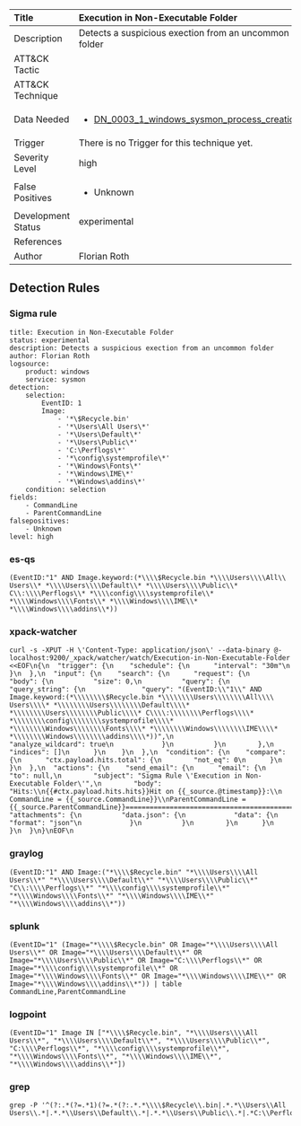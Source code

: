 | Title                | Execution in Non-Executable Folder                                                                                                                                                 |
|:---------------------|:------------------------------------------------------------------------------------------------------------------------------------------------------------|
| Description          | Detects a suspicious exection from an uncommon folder                                                                                                                                           |
| ATT&amp;CK Tactic    | <ul></ul>  |
| ATT&amp;CK Technique | <ul></ul>                             |
| Data Needed          | <ul><li>[DN_0003_1_windows_sysmon_process_creation](../Data_Needed/DN_0003_1_windows_sysmon_process_creation.md)</li></ul>                                                         |
| Trigger              |  There is no Trigger for this technique yet.  |
| Severity Level       | high                                                                                                                                                 |
| False Positives      | <ul><li>Unknown</li></ul>                                                                  |
| Development Status   | experimental                                                                                                                                                |
| References           | <ul></ul>                                                          |
| Author               | Florian Roth                                                                                                                                                |


## Detection Rules

### Sigma rule

```
title: Execution in Non-Executable Folder
status: experimental
description: Detects a suspicious exection from an uncommon folder
author: Florian Roth
logsource:
    product: windows
    service: sysmon
detection:
    selection:
        EventID: 1
        Image: 
            - '*\$Recycle.bin'
            - '*\Users\All Users\*'
            - '*\Users\Default\*'
            - '*\Users\Public\*'
            - 'C:\Perflogs\*'
            - '*\config\systemprofile\*'
            - '*\Windows\Fonts\*'
            - '*\Windows\IME\*'
            - '*\Windows\addins\*'       
    condition: selection
fields:
    - CommandLine
    - ParentCommandLine
falsepositives:
    - Unknown
level: high

```





### es-qs
    
```
(EventID:"1" AND Image.keyword:(*\\\\$Recycle.bin *\\\\Users\\\\All\\ Users\\* *\\\\Users\\\\Default\\* *\\\\Users\\\\Public\\* C\\:\\\\Perflogs\\* *\\\\config\\\\systemprofile\\* *\\\\Windows\\\\Fonts\\* *\\\\Windows\\\\IME\\* *\\\\Windows\\\\addins\\*))
```


### xpack-watcher
    
```
curl -s -XPUT -H \'Content-Type: application/json\' --data-binary @- localhost:9200/_xpack/watcher/watch/Execution-in-Non-Executable-Folder <<EOF\n{\n  "trigger": {\n    "schedule": {\n      "interval": "30m"\n    }\n  },\n  "input": {\n    "search": {\n      "request": {\n        "body": {\n          "size": 0,\n          "query": {\n            "query_string": {\n              "query": "(EventID:\\"1\\" AND Image.keyword:(*\\\\\\\\$Recycle.bin *\\\\\\\\Users\\\\\\\\All\\\\ Users\\\\* *\\\\\\\\Users\\\\\\\\Default\\\\* *\\\\\\\\Users\\\\\\\\Public\\\\* C\\\\:\\\\\\\\Perflogs\\\\* *\\\\\\\\config\\\\\\\\systemprofile\\\\* *\\\\\\\\Windows\\\\\\\\Fonts\\\\* *\\\\\\\\Windows\\\\\\\\IME\\\\* *\\\\\\\\Windows\\\\\\\\addins\\\\*))",\n              "analyze_wildcard": true\n            }\n          }\n        },\n        "indices": []\n      }\n    }\n  },\n  "condition": {\n    "compare": {\n      "ctx.payload.hits.total": {\n        "not_eq": 0\n      }\n    }\n  },\n  "actions": {\n    "send_email": {\n      "email": {\n        "to": null,\n        "subject": "Sigma Rule \'Execution in Non-Executable Folder\'",\n        "body": "Hits:\\n{{#ctx.payload.hits.hits}}Hit on {{_source.@timestamp}}:\\n      CommandLine = {{_source.CommandLine}}\\nParentCommandLine = {{_source.ParentCommandLine}}================================================================================\\n{{/ctx.payload.hits.hits}}",\n        "attachments": {\n          "data.json": {\n            "data": {\n              "format": "json"\n            }\n          }\n        }\n      }\n    }\n  }\n}\nEOF\n
```


### graylog
    
```
(EventID:"1" AND Image:("*\\\\$Recycle.bin" "*\\\\Users\\\\All Users\\*" "*\\\\Users\\\\Default\\*" "*\\\\Users\\\\Public\\*" "C\\:\\\\Perflogs\\*" "*\\\\config\\\\systemprofile\\*" "*\\\\Windows\\\\Fonts\\*" "*\\\\Windows\\\\IME\\*" "*\\\\Windows\\\\addins\\*"))
```


### splunk
    
```
(EventID="1" (Image="*\\\\$Recycle.bin" OR Image="*\\\\Users\\\\All Users\\*" OR Image="*\\\\Users\\\\Default\\*" OR Image="*\\\\Users\\\\Public\\*" OR Image="C:\\\\Perflogs\\*" OR Image="*\\\\config\\\\systemprofile\\*" OR Image="*\\\\Windows\\\\Fonts\\*" OR Image="*\\\\Windows\\\\IME\\*" OR Image="*\\\\Windows\\\\addins\\*")) | table CommandLine,ParentCommandLine
```


### logpoint
    
```
(EventID="1" Image IN ["*\\\\$Recycle.bin", "*\\\\Users\\\\All Users\\*", "*\\\\Users\\\\Default\\*", "*\\\\Users\\\\Public\\*", "C:\\\\Perflogs\\*", "*\\\\config\\\\systemprofile\\*", "*\\\\Windows\\\\Fonts\\*", "*\\\\Windows\\\\IME\\*", "*\\\\Windows\\\\addins\\*"])
```


### grep
    
```
grep -P '^(?:.*(?=.*1)(?=.*(?:.*.*\\\\$Recycle\\.bin|.*.*\\Users\\All Users\\.*|.*.*\\Users\\Default\\.*|.*.*\\Users\\Public\\.*|.*C:\\Perflogs\\.*|.*.*\\config\\systemprofile\\.*|.*.*\\Windows\\Fonts\\.*|.*.*\\Windows\\IME\\.*|.*.*\\Windows\\addins\\.*)))'
```



